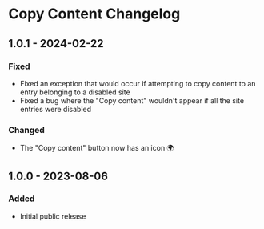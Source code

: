 # Copy Content Changelog

## 1.0.1 - 2024-02-22
### Fixed 
- Fixed an exception that would occur if attempting to copy content to an entry belonging to a disabled site
- Fixed a bug where the "Copy content" wouldn't appear if all the site entries were disabled
### Changed
- The "Copy content" button now has an icon 🌍

## 1.0.0 - 2023-08-06

### Added

- Initial public release  
